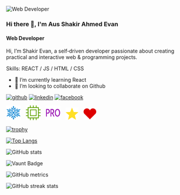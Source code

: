 ![Web Developer](https://scontent.fdac31-2.fna.fbcdn.net/v/t39.30808-6/475761488_3663462467285339_5748444376195037789_n.jpg?_nc_cat=108&ccb=1-7&_nc_sid=6ee11a&_nc_eui2=AeH7Q4Nf5JpD3MV8e6yOywMgqnnkJHG2yBKqeeQkcbbIEsatLK9wI5pjW28ddb6EbOY3c6kRIPHskauQh00b8vFc&_nc_ohc=GRQz0yS7s8UQ7kNvwHLNjMa&_nc_oc=AdkAJVqe0HvdOSlkGAXJnGH9mhGOeOQ61dupIvuV_HyYRWXsyz3ZKiBFgaPgO9hxR5U&_nc_zt=23&_nc_ht=scontent.fdac31-2.fna&_nc_gid=lLE6D9gUtJxfLN9oiOOF5A&oh=00_AfRIEpsQmKgCWQNKvFjPcutasW8aXhnKeCXz5GXQvEZ3XA&oe=68750F82)

### Hi there 👋, I'm Aus Shakir Ahmed Evan
#### Web Developer

Hi, I’m Shakir Evan, a self‑driven developer passionate about creating practical and interactive web & programming projects.

Skills: REACT / JS / HTML / CSS

- 🌱 I’m currently learning React 
- 👯 I’m looking to collaborate on Github 


[<img src='https://cdn.jsdelivr.net/npm/simple-icons@3.0.1/icons/github.svg' alt='github' height='40'>](https://github.com/ShakirEvan3070)  [<img src='https://cdn.jsdelivr.net/npm/simple-icons@3.0.1/icons/linkedin.svg' alt='linkedin' height='40'>](https://www.linkedin.com/in/https://www.linkedin.com/in/aus-shakir-evan-86a081326//)  [<img src='https://cdn.jsdelivr.net/npm/simple-icons@3.0.1/icons/facebook.svg' alt='facebook' height='40'>](https://www.facebook.com/https://www.facebook.com/ausshakirahmed.evan)  

<a href='https://archiveprogram.github.com/'><img src='https://raw.githubusercontent.com/acervenky/animated-github-badges/master/assets/acbadge.gif' width='40' height='40'></a> <a href='https://docs.github.com/en/developers'><img src='https://raw.githubusercontent.com/acervenky/animated-github-badges/master/assets/devbadge.gif' width='40' height='40'></a> <a href='https://github.com/pricing'><img src='https://raw.githubusercontent.com/acervenky/animated-github-badges/master/assets/pro.gif' width='40' height='40'></a> <a href='https://stars.github.com/'><img src='https://raw.githubusercontent.com/acervenky/animated-github-badges/master/assets/starbadge.gif' width='35' height='35'></a> <a href='https://docs.github.com/en/github/supporting-the-open-source-community-with-github-sponsors'><img src='https://raw.githubusercontent.com/acervenky/animated-github-badges/master/assets/sponsorbadge.gif' width='35' height='35'></a> 

[![trophy](https://github-profile-trophy.vercel.app/?username=ShakirEvan3070)](https://github.com/ryo-ma/github-profile-trophy)

[![Top Langs](https://github-readme-stats.vercel.app/api/top-langs/?username=ShakirEvan3070)](https://github.com/anuraghazra/github-readme-stats)

![GitHub stats](https://github-readme-stats.vercel.app/api?username=ShakirEvan3070&show_icons=true&count_private=true)  

![Vaunt Badge](https://api.vaunt.dev/v1/github/entities/ShakirEvan3070/contributions?format=svg&private=true)  

![GitHub metrics](https://metrics.lecoq.io/ShakirEvan3070)  

![GitHub streak stats](https://streak-stats.demolab.com/?user=ShakirEvan3070)  

